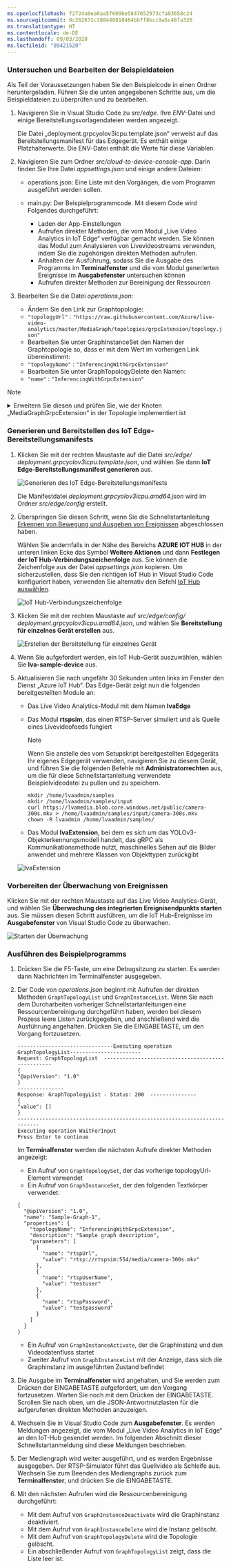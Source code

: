 ```yaml
---
ms.openlocfilehash: f2724a0ea0aa5f609be5847652973cfa03658c24
ms.sourcegitcommit: 9c262672c388440810464bb7f8bcc9a5c48fa326
ms.translationtype: HT
ms.contentlocale: de-DE
ms.lasthandoff: 09/03/2020
ms.locfileid: "89421520"
---
```

### <a name="examine-and-edit-the-sample-files"></a>Untersuchen und Bearbeiten der Beispieldateien

Als Teil der Voraussetzungen haben Sie den Beispielcode in einen Ordner heruntergeladen. Führen Sie die unten angegebenen Schritte aus, um die Beispieldateien zu überprüfen und zu bearbeiten.

1. Navigieren Sie in Visual Studio Code zu *src/edge*. Ihre *ENV*-Datei und einige Bereitstellungsvorlagendateien werden angezeigt.

    Die Datei „deployment.grpcyolov3icpu.template.json“ verweist auf das Bereitstellungsmanifest für das Edgegerät. Es enthält einige Platzhalterwerte. Die ENV-Datei enthält die Werte für diese Variablen.
1. Navigieren Sie zum Ordner *src/cloud-to-device-console-app*. Darin finden Sie Ihre Datei *appsettings.json* und einige andere Dateien:
    
    * operations.json: Eine Liste mit den Vorgängen, die vom Programm ausgeführt werden sollen.
    * main.py: Der Beispielprogrammcode. Mit diesem Code wird Folgendes durchgeführt:

        * Laden der App-Einstellungen
        * Aufrufen direkter Methoden, die vom Modul „Live Video Analytics in IoT Edge“ verfügbar gemacht werden. Sie können das Modul zum Analysieren von Livevideostreams verwenden, indem Sie die zugehörigen direkten Methoden aufrufen.
        * Anhalten der Ausführung, sodass Sie die Ausgabe des Programms im **Terminalfenster** und die vom Modul generierten Ereignisse im **Ausgabefenster** untersuchen können
        * Aufrufen direkter Methoden zur Bereinigung der Ressourcen
1. Bearbeiten Sie die Datei *operations.json*:
 
    * Ändern Sie den Link zur Graphtopologie:
    * `"topologyUrl"` : `"https://raw.githubusercontent.com/Azure/live-video-analytics/master/MediaGraph/topologies/grpcExtension/topology.json"`
    * Bearbeiten Sie unter GraphInstanceSet den Namen der Graphtopologie so, dass er mit dem Wert im vorherigen Link übereinstimmt:
    * `"topologyName"` : `"InferencingWithGrpcExtension"`
    * Bearbeiten Sie unter GraphTopologyDelete den Namen:
    * `"name"` : `"InferencingWithGrpcExtension"`

> [!NOTE]
> <p>
> <details>
> <summary>Erweitern Sie diesen und prüfen Sie, wie der Knoten „MediaGraphGrpcExtension“ in der Topologie implementiert ist</summary>
> <pre><code>
> {
>   "@type": "#Microsoft.Media.MediaGraphGrpcExtension",
>   "name": "grpcExtension",
>   "endpoint": {
>       "@type": "#Microsoft.Media.MediaGraphUnsecuredEndpoint",
>       "url": "${grpcExtensionAddress}",
>       "credentials": {
>           "@type": "#Microsoft.Media.MediaGraphUsernamePasswordCredentials",
>           "username": "${grpcExtensionUserName}",
>           "password": "${grpcExtensionPassword}"
>       }
>   },
>   "dataTransfer": {
>       "mode": "sharedMemory",
>       "SharedMemorySizeMiB": "5"
>   },
>   "image": {
>       "scale": {
>           "mode": "${imageScaleMode}",
>           "width": "${frameWidth}",
>           "height": "${frameHeight}"
>       },
>       "format": {
>           "@type": "#Microsoft.Media.MediaGraphImageFormatEncoded",
>           "encoding": "${imageEncoding}",
>           "quality": "${imageQuality}"
>       }
>   },
>   "inputs": [
>       {
>           "nodeName": "motionDetection"
>       }
>   ]
> }          
> </code></pre>
> </details>    
> </p>
    
### <a name="generate-and-deploy-the-iot-edge-deployment-manifest"></a>Generieren und Bereitstellen des IoT Edge-Bereitstellungsmanifests

1. Klicken Sie mit der rechten Maustaste auf die Datei *src/edge/* *deployment.grpcyolov3icpu.template.json*, und wählen Sie dann **IoT Edge-Bereitstellungsmanifest generieren** aus.

    ![Generieren des IoT Edge-Bereitstellungsmanifests](../../../media/quickstarts/generate-iot-edge-deployment-manifest-grpc.png)

    Die Manifestdatei *deployment.grpcyolov3icpu.amd64.json* wird im Ordner *src/edge/config* erstellt.
1. Überspringen Sie diesen Schritt, wenn Sie die Schnellstartanleitung [Erkennen von Bewegung und Ausgeben von Ereignissen](../../../detect-motion-emit-events-quickstart.md) abgeschlossen haben.

    Wählen Sie andernfalls in der Nähe des Bereichs **AZURE IOT HUB** in der unteren linken Ecke das Symbol **Weitere Aktionen** und dann **Festlegen der IoT Hub-Verbindungszeichenfolge** aus. Sie können die Zeichenfolge aus der Datei *appsettings.json* kopieren. Um sicherzustellen, dass Sie den richtigen IoT Hub in Visual Studio Code konfiguriert haben, verwenden Sie alternativ den Befehl [IoT Hub auswählen](https://github.com/Microsoft/vscode-azure-iot-toolkit/wiki/Select-IoT-Hub).

    ![IoT Hub-Verbindungszeichenfolge](../../../media/quickstarts/iot-hub-connection-string-grpc.png)
1. Klicken Sie mit der rechten Maustaste auf *src/edge/config/* *deployment.grpcyolov3icpu.amd64.json*, und wählen Sie **Bereitstellung für einzelnes Gerät erstellen** aus.

    ![Erstellen der Bereitstellung für einzelnes Gerät](../../../media/quickstarts/create-deployment-single-device-grpc.png)
1. Wenn Sie aufgefordert werden, ein IoT Hub-Gerät auszuwählen, wählen Sie **lva-sample-device** aus.
1. Aktualisieren Sie nach ungefähr 30 Sekunden unten links im Fenster den Dienst „Azure IoT Hub“. Das Edge-Gerät zeigt nun die folgenden bereitgestellten Module an:

    * Das Live Video Analytics-Modul mit dem Namen **lvaEdge**
    * Das Modul **rtspsim**, das einen RTSP-Server simuliert und als Quelle eines Livevideofeeds fungiert

        > [!NOTE]
        > Wenn Sie anstelle des vom Setupskript bereitgestellten Edgegeräts Ihr eigenes Edgegerät verwenden, navigieren Sie zu diesem Gerät, und führen Sie die folgenden Befehle mit **Administratorrechten** aus, um die für diese Schnellstartanleitung verwendete Beispielvideodatei zu pullen und zu speichern.  

        ```
        mkdir /home/lvaadmin/samples
        mkdir /home/lvaadmin/samples/input    
        curl https://lvamedia.blob.core.windows.net/public/camera-300s.mkv > /home/lvaadmin/samples/input/camera-300s.mkv  
        chown -R lvaadmin /home/lvaadmin/samples/  
        ```
    * Das Modul **lvaExtension**, bei dem es sich um das YOLOv3-Objekterkennungsmodell handelt, das gRPC als Kommunikationsmethode nutzt, maschinelles Sehen auf die Bilder anwendet und mehrere Klassen von Objekttypen zurückgibt
    
    ![lvaExtension](../../../media/quickstarts/lvaextension-grpc.png)

### <a name="prepare-to-monitor-events"></a>Vorbereiten der Überwachung von Ereignissen

Klicken Sie mit der rechten Maustaste auf das Live Video Analytics-Gerät, und wählen Sie **Überwachung des integrierten Ereignisendpunkts starten** aus. Sie müssen diesen Schritt ausführen, um die IoT Hub-Ereignisse im **Ausgabefenster** von Visual Studio Code zu überwachen.

![Starten der Überwachung](../../../media/quickstarts/start-monitoring-built-event-endpoint-grpc.png)

### <a name="run-the-sample-program"></a>Ausführen des Beispielprogramms

1. Drücken Sie die F5-Taste, um eine Debugsitzung zu starten. Es werden dann Nachrichten im Terminalfenster ausgegeben.
1. Der Code von *operations.json* beginnt mit Aufrufen der direkten Methoden `GraphTopologyList` und `GraphInstanceList`. Wenn Sie nach dem Durcharbeiten vorheriger Schnellstartanleitungen eine Ressourcenbereinigung durchgeführt haben, werden bei diesem Prozess leere Listen zurückgegeben, und anschließend wird die Ausführung angehalten. Drücken Sie die EINGABETASTE, um den Vorgang fortzusetzen.
    
    ```
    -------------------------------Executing operation GraphTopologyList-----------------------  
    Request: GraphTopologyList  --------------------------------------------------
    {
    "@apiVersion": "1.0"
    }
    ---------------  
    Response: GraphTopologyList - Status: 200  ---------------
    {
    "value": []
    }
    --------------------------------------------------------------------------
    Executing operation WaitForInput
    Press Enter to continue
    ```
    
    Im **Terminalfenster** werden die nächsten Aufrufe direkter Methoden angezeigt:
    
    * Ein Aufruf von `GraphTopologySet`, der das vorherige topologyUrl-Element verwendet
    * Ein Aufruf von `GraphInstanceSet`, der den folgenden Textkörper verwendet:
    
    ```
    {
      "@apiVersion": "1.0",
      "name": "Sample-Graph-1",
      "properties": {
        "topologyName": "InferencingWithGrpcExtension",
        "description": "Sample graph description",
        "parameters": [
          {
            "name": "rtspUrl",
            "value": "rtsp://rtspsim:554/media/camera-300s.mkv"
          },
          {
            "name": "rtspUserName",
            "value": "testuser"
          },
          {
            "name": "rtspPassword",
            "value": "testpassword"
          }
        ]
      }
    }
    ```
    
    * Ein Aufruf von `GraphInstanceActivate`, der die Graphinstanz und den Videodatenfluss startet
    * Zweiter Aufruf von `GraphInstanceList` mit der Anzeige, dass sich die Graphinstanz im ausgeführten Zustand befindet
1. Die Ausgabe im **Terminalfenster** wird angehalten, und Sie werden zum Drücken der EINGABETASTE aufgefordert, um den Vorgang fortzusetzen. Warten Sie noch mit dem Drücken der EINGABETASTE. Scrollen Sie nach oben, um die JSON-Antwortnutzlasten für die aufgerufenen direkten Methoden anzuzeigen.
1. Wechseln Sie in Visual Studio Code zum **Ausgabefenster**. Es werden Meldungen angezeigt, die vom Modul „Live Video Analytics in IoT Edge“ an den IoT-Hub gesendet werden. Im folgenden Abschnitt dieser Schnellstartanmeldung sind diese Meldungen beschrieben.
1. Der Mediengraph wird weiter ausgeführt, und es werden Ergebnisse ausgegeben. Der RTSP-Simulator führt das Quellvideo als Schleife aus. Wechseln Sie zum Beenden des Mediengraphs zurück zum **Terminalfenster**, und drücken Sie die EINGABETASTE.
1. Mit den nächsten Aufrufen wird die Ressourcenbereinigung durchgeführt:
    
    * Mit dem Aufruf von `GraphInstanceDeactivate` wird die Graphinstanz deaktiviert.
    * Mit dem Aufruf von `GraphInstanceDelete` wird die Instanz gelöscht.
    * Mit dem Aufruf von `GraphTopologyDelete` wird die Topologie gelöscht.
    * Ein abschließender Aufruf von `GraphTopologyList` zeigt, dass die Liste leer ist.

